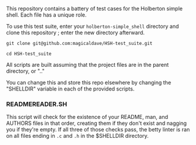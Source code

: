 This repository contains a battery of test cases for the Holberton simple shell. Each file has a unique role.

To use this test suite, enter your `holberton-simple_shell` directory and clone this repository ; enter the new directory afterward.

`git clone git@github.com:magicaldave/HSH-test_suite.git`

`cd HSH-test_suite`

All scripts are built assuming that the project files are in the parent directory, or ".."

You can change this and store this repo elsewhere by changing the "SHELLDIR" variable in each of the provided scripts.

### READMEREADER.SH

This script will check for the existence of your README, man, and AUTHORS files in that order, creating them if they don't exist and nagging you if they're empty. If all three of those checks pass, the betty linter is ran on all files ending in `.c` and `.h` in the $SHELLDIR directory.

